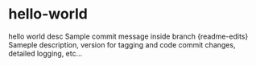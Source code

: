 # hello-world
hello world desc
Sample commit message inside branch {readme-edits}
Sameple description, version for tagging and code commit changes, detailed logging, etc...
